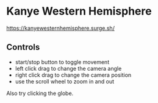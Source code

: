 # Kanye Western Hemisphere

https://kanyewesternhemisphere.surge.sh/

## Controls

- start/stop button to toggle movement
- left click drag to change the camera angle
- right click drag to change the camera position
- use the scroll wheel to zoom in and out

Also try clicking the globe.
